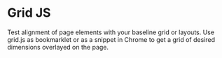 # Grid JS
Test alignment of page elements with your baseline grid or layouts. Use grid.js as bookmarklet or as a snippet in Chrome to get a grid of desired dimensions overlayed on the page.
